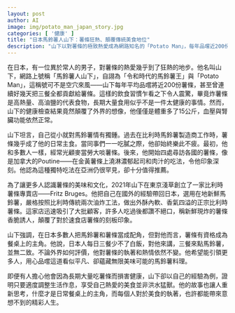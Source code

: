 ```yaml
---
layout: post
author: AI
image: img/potato_man_japan_story.jpg
categories: [ '健康' ]
title: "日本馬鈴薯人山下：薯條狂熱、顛覆傳統美食地位"
description: "山下以對薯條的極致熱愛成為網路知名的「Potato Man」，每年品嚐近200份薯條，還在東京創立比利時薯條專賣店。他用執著證明薯條也能成為主角，並挑戰大眾對主食與美食的傳統刻板印象。"
---
```

在日本，有一位異於常人的男子，對薯條的熱愛幾乎到了狂熱的地步。他名叫山下，網路上號稱「馬鈴薯人山下」，自詡為「令和時代的馬鈴薯王」與「Potato Man」，這稱號可不是空穴來風——山下每年平均品嚐將近200份薯條，甚至曾連續好幾天把三餐全都貢獻給薯條。這樣的飲食習慣乍看之下令人震驚，畢竟炸薯條是高熱量、高油鹽的代表食物，長期大量食用似乎不是一件太健康的事情。然而，山下的健康檢查結果竟然顛覆了外界的想像，他僅僅是體重多了15公斤，血壓與腎臟功能依然正常。

山下坦言，自己從小就對馬鈴薯情有獨鍾。過去在比利時馬鈴薯製造商工作時，薯條幾乎成了他的日常主食。當同事們一一吃膩之際，他卻始終樂此不疲。最初，他和多數人一樣，經常光顧麥當勞大啖薯條。後來，他開始四處尋訪各國的薯條，像是加拿大的Poutine——在金黃薯條上澆淋濃郁起司和肉汁的吃法，令他印象深刻。他認為這種獨特吃法在亞洲仍很罕見，卻十分值得推薦。

為了讓更多人認識薯條的美味和文化，2021年山下在東京淺草創立了一家比利時薯條專賣店——Fritz Bruges。他把自己在國外的經驗帶回日本，選用在地新鮮馬鈴薯，嚴格按照比利時傳統兩次油炸工法，做出外酥內軟、香氣四溢的正宗比利時薯條。這家店迅速吸引了大批顧客，許多人吃過後都讚不絕口，稱新鮮現炸的薯條香脆誘人，顛覆了對於速食店薯條的刻板印象。

山下強調，在日本多數人把馬鈴薯和薯條當成配角，但對他而言，薯條有資格成為餐桌上的主角。他說，日本人每日三餐少不了白飯，對他來講，三餐來點馬鈴薯，並無二致。不論外界如何評價，他對薯條的執著和熱情依然不變。他希望能引領更多人，用心品嚐這道看似平凡、卻蘊藏無限美味可能的馬鈴薯料理。

即便有人擔心他會因為長期大量吃薯條而損害健康，山下卻以自己的經驗為例，證明只要適度調整生活作息，享受自己熱愛的美食並非洪水猛獸。他的故事也讓人重新思考，什麼才是日常餐桌上的主角，而每個人對於美食的執著，也許都能帶來意想不到的精彩人生。